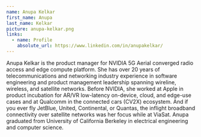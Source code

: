 ```yaml
---
name: Anupa Kelkar
first_name: Anupa
last_name: Kelkar
picture: anupa-kelkar.png
links:
  - name: Profile
    absolute_url: https://www.linkedin.com/in/anupakelkar/
---
```


Anupa Kelkar is the product manager for NVIDIA 5G Aerial converged radio access and edge compute platform. She has over 20 years of telecommunications and networking industry experience in software engineering and product management leadership spanning wireline, wireless, and satellite networks. Before NVIDIA, she worked at Apple in product incubation for AR/VR low-latency on-device, cloud, and edge-use cases and at Qualcomm in the connected cars (CV2X) ecosystem.  And if you ever fly JetBlue, United, Continental, or Quantas, the inflight broadband connectivity over satellite networks was her focus while at ViaSat. Anupa graduated from University of California Berkeley in electrical engineering and computer science.

